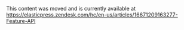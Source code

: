 This content was moved and is currently available at https://elasticpress.zendesk.com/hc/en-us/articles/16671209163277-Feature-API